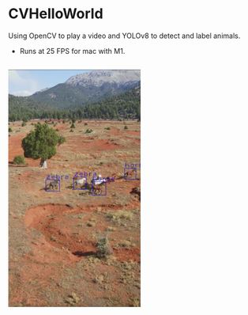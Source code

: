 # CVHelloWorld

Using OpenCV to play a video and YOLOv8 to detect and label animals.

- Runs at 25 FPS for mac with M1.

##

<img src="./readme_preview.png" height="480" />
